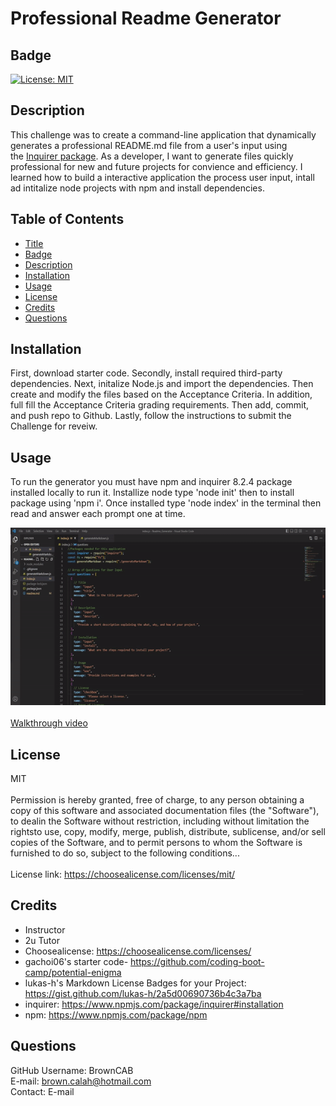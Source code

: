 
  # Professional Readme Generator

  ## Badge
  [![License: MIT](https://img.shields.io/badge/License-MIT-yellow.svg)](https://opensource.org/licenses/MIT)
  
  ## Description
  This challenge was to create a command-line application that dynamically generates a professional README.md file from a user's input using the [Inquirer package](https://www.npmjs.com/package/inquirer). As a developer, I want to generate files quickly professional for new and future projects for convience and efficiency. I learned how to build a interactive application the process user input, intall  ad intitalize node projects with npm and install dependencies.
  
  ## Table of Contents
  - [Title](#title)
  - [Badge](#badge)
  - [Description](#description)
  - [Installation](#installation)
  - [Usage](#usage)
  - [License](#license)
  - [Credits](#credits)
  - [Questions](#questions)
  
  ## Installation
  First, download starter code. Secondly, install required third-party dependencies. Next, initalize Node.js and import the dependencies. Then create and modify the files based on the Acceptance Criteria. In addition, full fill the Acceptance Criteria grading requirements. Then add, commit, and push repo to Github. Lastly, follow the instructions to submit the Challenge for reveiw.
  
  ## Usage
  To run the generator you must have npm and inquirer 8.2.4 package installed locally to run it. Installize node type 'node init' then to install package using 'npm i'. Once installed type 'node index' in the terminal then read and answer each prompt one at time.

  <img src="./demo/demoMarkdown.gif">
  <br>
  <br>
  <a href="https://drive.google.com/file/d/1H1wsRXyZSVt88mkIXpNEONN9N6wC7KST/view?usp=sharing">Walkthrough video</a> 
  <br>

  ## License
  MIT
  <br>
  <br>
  Permission is hereby granted, free of charge, to any person obtaining a copy of this software and associated documentation files (the "Software"), to dealin the Software without restriction, including without limitation the rightsto use, copy, modify, merge, publish, distribute, sublicense, and/or sell copies of the Software, and to permit persons to whom the Software is furnished to do so, subject to the following conditions...
  <br>
  <br>
  License link: https://choosealicense.com/licenses/mit/
  
  ## Credits
  - Instructor
  - 2u Tutor
  - Choosealicense: https://choosealicense.com/licenses/
  - gachoi06's starter code- https://github.com/coding-boot-camp/potential-enigma
  - lukas-h's Markdown License Badges for your Project: https://gist.github.com/lukas-h/2a5d00690736b4c3a7ba
  - inquirer: https://www.npmjs.com/package/inquirer#installation
  - npm: https://www.npmjs.com/package/npm
  
  ## Questions
  GitHub Username: BrownCAB
  <br>E-mail: brown.calah@hotmail.com
  <br>Contact: E-mail
  